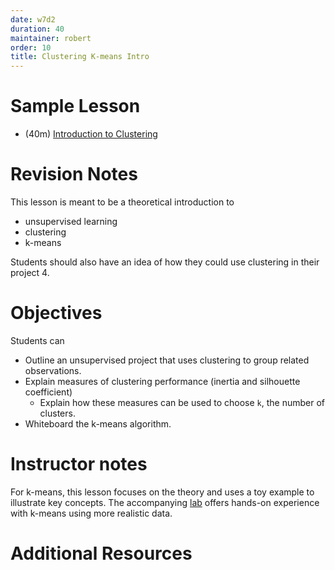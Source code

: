 ```yaml
---
date: w7d2
duration: 40
maintainer: robert
order: 10
title: Clustering K-means Intro
---
```


# Sample Lesson

- (40m) [Introduction to Clustering](Unsupervised_Learning_KMeans.pptx)

# Revision Notes

This lesson is meant to be a theoretical introduction to
- unsupervised learning
- clustering
- k-means

Students should also have an idea of how they could use clustering in their project 4.

# Objectives

Students can
* Outline an unsupervised project that uses clustering to group related observations.
* Explain measures of clustering performance (inertia and silhouette coefficient)
  * Explain how these measures can be used to choose `k`, the number of clusters.
* Whiteboard the k-means algorithm.


# Instructor notes

For k-means, this lesson focuses on the theory and uses a toy example to illustrate key concepts. The accompanying [lab](https://github.com/thisismetis/dscurriculum_gamma/tree/master/curriculum/project-04/clustering-means-lab/KMeansClustering.ipynb) offers hands-on experience with k-means using more realistic data.

# Additional Resources
